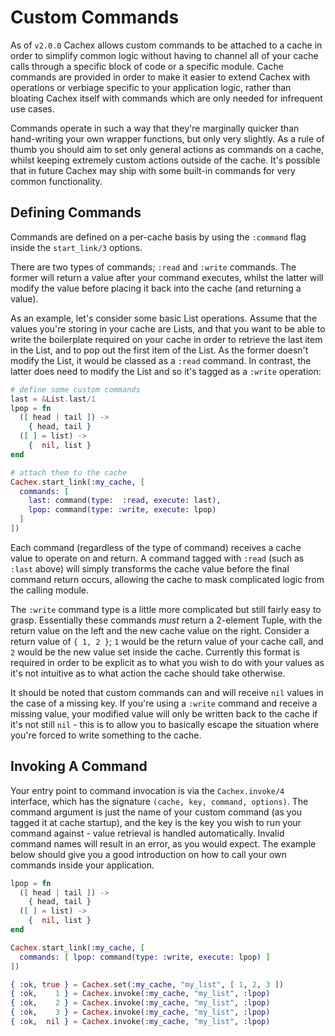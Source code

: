 # Custom Commands

As of `v2.0.0` Cachex allows custom commands to be attached to a cache in order to simplify common logic without having to channel all of your cache calls through a specific block of code or a specific module. Cache commands are provided in order to make it easier to extend Cachex with operations or verbiage specific to your application logic, rather than bloating Cachex itself with commands which are only needed for infrequent use cases.

Commands operate in such a way that they're marginally quicker than hand-writing your own wrapper functions, but only very slightly. As a rule of thumb you should aim to set only general actions as commands on a cache, whilst keeping extremely custom actions outside of the cache. It's possible that in future Cachex may ship with some built-in commands for very common functionality.

## Defining Commands

Commands are defined on a per-cache basis by using the `:command` flag inside the `start_link/3` options.

There are two types of commands; `:read` and `:write` commands. The former will return a value after your command executes, whilst the latter will modify the value before placing it back into the cache (and returning a value).

As an example, let's consider some basic List operations. Assume that the values you're storing in your cache are Lists, and that you want to be able to write the boilerplate required on your cache in order to retrieve the last item in the List, and to pop out the first item of the List. As the former doesn't modify the List, it would be classed as a `:read` command. In contrast, the latter does need to modify the List and so it's tagged as a `:write` operation:

```elixir
# define some custom commands
last = &List.last/1
lpop = fn
  ([ head | tail ]) ->
    { head, tail }
  ([ ] = list) ->
    {  nil, list }
end

# attach them to the cache
Cachex.start_link(:my_cache, [
  commands: [
    last: command(type:  :read, execute: last),
    lpop: command(type: :write, execute: lpop)
  ]
])
```

Each command (regardless of the type of command) receives a cache value to operate on and return. A command tagged with `:read` (such as `:last` above) will simply transforms the cache value before the final command return occurs, allowing the cache to mask complicated logic from the calling module.

The `:write` command type is a little more complicated but still fairly easy to grasp. Essentially these commands *must* return a 2-element Tuple, with the return value on the left and the new cache value on the right. Consider a return value of `{ 1, 2 }`; `1` would be the return value of your cache call, and `2` would be the new value set inside the cache. Currently this format is required in order to be explicit as to what you wish to do with your values as it's not intuitive as to what action the cache should take otherwise.

It should be noted that custom commands can and will receive `nil` values in the case of a missing key. If you're using a `:write` command and receive a missing value, your modified value will only be written back to the cache if it's not still `nil` - this is to allow you to basically escape the situation where you're forced to write something to the cache.

## Invoking A Command

Your entry point to command invocation is via the `Cachex.invoke/4` interface, which has the signature `(cache, key, command, options)`. The command argument is just the name of your custom command (as you tagged it at cache startup), and the key is the key you wish to run your command against - value retrieval is handled automatically. Invalid command names will result in an error, as you would expect. The example below should give you a good introduction on how to call your own commands inside your application.

```elixir
lpop = fn
  ([ head | tail ]) ->
    { head, tail }
  ([ ] = list) ->
    {  nil, list }
end

Cachex.start_link(:my_cache, [
  commands: [ lpop: command(type: :write, execute: lpop) ]
])

{ :ok, true } = Cachex.set(:my_cache, "my_list", [ 1, 2, 3 ])
{ :ok,    1 } = Cachex.invoke(:my_cache, "my_list", :lpop)
{ :ok,    2 } = Cachex.invoke(:my_cache, "my_list", :lpop)
{ :ok,    3 } = Cachex.invoke(:my_cache, "my_list", :lpop)
{ :ok,  nil } = Cachex.invoke(:my_cache, "my_list", :lpop)
```

